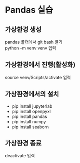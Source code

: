 # Pandas 실습

## 가상환경 생성
pandas 폴더에서 git bash 열기  
python -m venv venv 입력

## 가상환경에서 진행(활성화)
source venv/Scripts/activate 입력

## 가상환경에서의 설치
- pip install jupyterlab 
- pip install openpyxl
- pip install pandas
- pip install numpy
- pip install seaborn

## 가상환경 종료
deactivate 입력